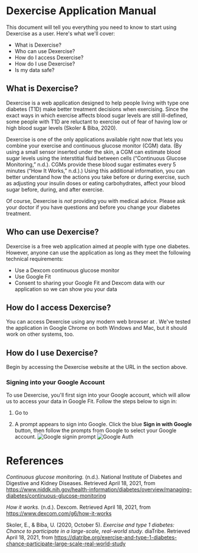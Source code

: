 # Dexercise Application Manual

This document will tell you everything you need to know to start using Dexercise as a user.  Here's what we'll cover:

- What is Dexercise?
- Who can use Dexercise?
- How do I access Dexercise?
- How do I use Dexercise?
- Is my data safe?

## What is Dexercise?

Dexercise is a web application designed to help people living with type one diabetes (T1D) make better treatment decisions when exercising.  Since the exact ways in which exercise affects blood sugar levels are still ill-defined, some people with T1D are reluctant to exercise out of fear of having low or high blood sugar levels (Skoler & Biba, 2020).

Dexercise is one of the only applications available right now that lets you combine your exercise and continuous glucose monitor (CGM) data.  (By using a small sensor inserted under the skin, a CGM can estimate blood sugar levels using the interstitial fluid between cells (“Continuous Glucose Monitoring,” n.d.).  CGMs provide these blood sugar estimates every 5 minutes (“How It Works,” n.d.).)  Using this additional information, you can better understand how the actions you take before or during exercise, such as adjusting your insulin doses or eating carbohydrates, affect your blood sugar before, during, and after exercise.

Of course, Dexercise is _not_ providing you with medical advice.  Please ask your doctor if you have questions and before you change your diabetes treatment.

## Who can use Dexercise?

Dexercise is a free web application aimed at people with type one diabetes.  However, anyone can use the application as long as they meet the following technical requirements:

- Use a Dexcom continuous glucose monitor
- Use Google Fit
- Consent to sharing your Google Fit and Dexcom data with our application so we can show you your data

## How do I access Dexercise?

You can access Dexercise using any modern web browser at <TBD FILL ME IN>.  We've tested the application in Google Chrome on both Windows and Mac, but it should work on other systems, too.

## How do I use Dexercise?

Begin by accessing the Dexercise website at the URL in the section above.

### Signing into your Google Account

To use Dexercise, you'll first sign into your Google account, which will allow us to access your data in Google Fit.  Follow the steps below to sign in:

1. Go to <ADD URL HERE>

2. A prompt appears to sign into Google.  Click the blue **Sign in with Google** button, then follow the prompts from Google to select your Google account.
![Google signin prompt](https://user-images.githubusercontent.com/5790137/115498002-b5648a00-a23a-11eb-978b-effaf78f3c99.png)
![Google Auth](https://user-images.githubusercontent.com/5790137/115498188-1ee49880-a23b-11eb-8139-cb86dee8f39e.png)



# References

_Continuous glucose monitoring._ (n.d.). National Institute of Diabetes and Digestive and Kidney Diseases. Retrieved April 18, 2021, from https://www.niddk.nih.gov/health-information/diabetes/overview/managing-diabetes/continuous-glucose-monitoring

_How it works._ (n.d.). Dexcom. Retrieved April 18, 2021, from https://www.dexcom.com/g6/how-it-works

Skoler, E., & Biba, U. (2020, October 5). _Exercise and type 1 diabetes: Chance to participate in a large-scale, real-world study._ diaTribe. Retrieved April 18, 2021, from https://diatribe.org/exercise-and-type-1-diabetes-chance-participate-large-scale-real-world-study
